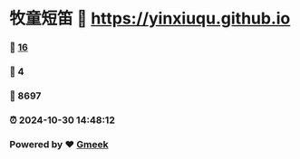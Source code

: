 # 牧童短笛 :link: https://yinxiuqu.github.io 
### :page_facing_up: [16](https://yinxiuqu.github.io/tag.html) 
### :speech_balloon: 4 
### :hibiscus: 8697 
### :alarm_clock: 2024-10-30 14:48:12 
### Powered by :heart: [Gmeek](https://github.com/Meekdai/Gmeek)
